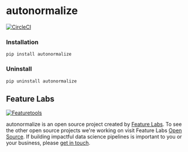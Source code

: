 # autonormalize

[![CircleCI](https://circleci.com/gh/FeatureLabs/autonormalize/tree/master.svg?style=shield)](https://circleci.com/gh/FeatureLabs/autonormalize/tree/master)

### Installation
```shell
pip install autonormalize
```
### Uninstall
```shell
pip uninstall autonormalize
```
## Feature Labs
<a href="https://www.featurelabs.com/">
    <img src="http://www.featurelabs.com/wp-content/uploads/2017/12/logo.png" alt="Featuretools" />
</a>

autonormalize is an open source project created by [Feature Labs](https://www.featurelabs.com/). To see the other open source projects we're working on visit Feature Labs [Open Source](https://www.featurelabs.com/open). If building impactful data science pipelines is important to you or your business, please [get in touch](https://www.featurelabs.com/contact/).